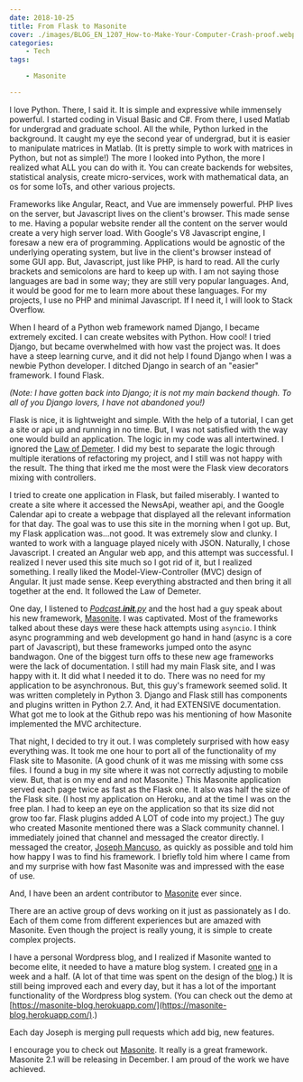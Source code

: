 ```yaml
---
date: 2018-10-25
title: From Flask to Masonite
cover: ./images/BLOG_EN_1207_How-to-Make-Your-Computer-Crash-proof.webp
categories:
    - Tech
tags:

    - Masonite

---
```


I love Python. There, I said it. It is simple and expressive while immensely powerful. I started coding in Visual Basic and C#. From there, I used Matlab for undergrad and graduate school. All the while, Python lurked in the background. It caught my eye the second year of undergrad, but it is easier to manipulate matrices in Matlab. (It is pretty simple to work with matrices in Python, but not as simple!) The more I looked into Python, the more I realized what ALL you can do with it. You can create backends for websites, statistical analysis, create micro-services, work with mathematical data, an os for some IoTs, and other various projects. 

Frameworks like Angular, React, and Vue are immensely powerful. PHP lives on the server, but Javascript lives on the client's browser. This made sense to me. Having a popular website render all the content on the server would create a very high server load. With Google's V8 Javascript engine, I foresaw a new era of programming. Applications would be agnostic of the underlying operating system, but live in the client's browser instead of some GUI app. But, Javascript, just like PHP, is hard to read. All the curly brackets and semicolons are hard to keep up with. I am not saying those languages are bad in some way; they are still very popular languages. And, it would be good for me to learn more about these languages. For my projects, I use no PHP and minimal Javascript. If I need it, I will look to Stack Overflow.

When I heard of a Python web framework named Django, I became extremely excited. I can create websites with Python. How cool! I tried Django, but became overwhelmed with how vast the project was. It does have a steep learning curve, and it did not help I found Django when I was a newbie Python developer. I ditched Django in search of an "easier" framework. I found Flask.

_(Note: I have gotten back into Django; it is not my main backend though. To all of you Django lovers, I have not abandoned you!)_

Flask is nice, it is lightweight and simple. With the help of a tutorial, I can get a site or api up and running in no time. But, I was not satisfied with the way one would build an application. The logic in my code was all intertwined. I ignored the [Law of Demeter](https://en.wikipedia.org/wiki/Law_of_Demeter). I did my best to separate the logic through multiple iterations of refactoring my project, and I still was not happy with the result. The thing that irked me the most were the Flask view decorators mixing with controllers. 

I tried to create one application in Flask, but failed miserably. I wanted to create a site where it accessed the NewsApi, weather api, and the Google Calendar api to create a webpage that displayed all the relevant information for that day. The goal was to use this site in the morning when I got up. But, my Flask application was...not good. It was extremely slow and clunky. I wanted to work with a language played nicely with JSON. Naturally, I chose Javascript. I created an Angular web app, and this attempt was successful. I realized I never used this site much so I got rid of it, but I realized something. I really liked the Model-View-Controller (MVC) design of Angular. It just made sense. Keep everything abstracted and then bring it all together at the end. It followed the Law of Demeter.

One day, I listened to [_Podcast.__init__.py_](https://www.podcastinit.com/) and the host had a guy speak about his new framework, [Masonite](https://docs.masoniteproject.com/). I was captivated. Most of the frameworks talked about these days were these hack attempts using `asyncio`. I think async programming and web development go hand in hand (async is a core part of Javascript), but these frameworks jumped onto the async bandwagon. One of the biggest turn offs to these new age frameworks were the lack of documentation. I still had my main Flask site, and I was happy with it. It did what I needed it to do. There was no need for my application to be asynchronous. But, this guy's framework seemed solid. It was written completely in Python 3. Django and Flask still has components and plugins written in Python 2.7. And, it had EXTENSIVE documentation. What got me to look at the Github repo was his mentioning of how Masonite implemented the MVC architecture. 

That night, I decided to try it out. I was completely surprised with how easy everything was. It took me one hour to port all of the functionality of my Flask site to Masonite. (A good chunk of it was me missing with some css files. I found a bug in my site where it was not correctly adjusting to mobile view. But, that is on my end and not Masonite.) This Masonite application served each page twice as fast as the Flask one. It also was half the size of the Flask site. (I host my application on Heroku, and at the time I was on the free plan. I had to keep an eye on the application so that its size did not grow too far. Flask plugins added A LOT of code into my project.) The guy who created Masonite mentioned there was a Slack community channel. I immediately joined that channel and messaged the creator directly. I messaged the creator, [Joseph Mancuso](https://github.com/josephmancuso/), as quickly as possible and told him how happy I was to find his framework. I briefly told him where I came from and my surprise with how fast Masonite was and impressed with the ease of use.

And, I have been an ardent contributor to [Masonite](https://github.com/MasoniteFramework/core) ever since. 

There are an active group of devs working on it just as passionately as I do. Each of them come from different experiences but are amazed with Masonite. Even though the project is really young, it is simple to create complex projects. 

I have a personal Wordpress blog, and I realized if Masonite wanted to become elite, it needed to have a mature blog system. I created [one](https://github.com/hammacktony/masonite-demo-blog) in a week and a half. (A lot of that time was spent on the design of the blog.) It is still being improved each and every day, but it has a lot of the important functionality of the Wordpress blog system. (You can check out the demo at [https://masonite-blog.herokuapp.com/](https://masonite-blog.herokuapp.com/).) 

Each day Joseph is merging pull requests which add big, new features. 

I encourage you to check out [Masonite](https://docs.masoniteproject.com/). It really is a great framework. Masonite 2.1 will be releasing in December. I am proud of the work we have achieved.
